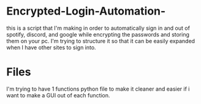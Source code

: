 # Encrypted-Login-Automation-
this is a script that I'm making in order to automatically sign in and out of spotify, discord, and google while encrypting the passwords and storing them on your pc. I'm trying to structure it so that it can be easily expanded when I have other sites to sign into.  
# Files
I'm trying to have 1 functions python file to make it cleaner and easier if i want to make a GUI out of each function.
